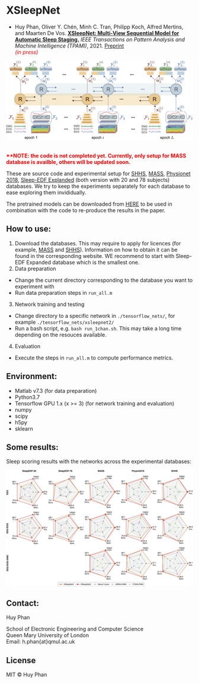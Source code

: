# XSleepNet
- Huy Phan, Oliver Y. Chén, Minh C. Tran, Philipp Koch, Alfred Mertins, and Maarten De Vos. [__XSleepNet: Multi-View Sequential Model for Automatic Sleep Staging.__](https://ieeexplore.ieee.org/abstract/document/9392272) _IEEE Transactions on Pattern Analysis and Machine Intelligence (TPAMI)_, 2021. [Preprint](https://arxiv.org/abs/2007.05492) <br/><span style="color:red">*(in press)*</span>

![XSleepNet](figure/xsleepnet.png)

<br/><span style="color:red">**\*\*NOTE: the code is not completed yet. Currently, only setup for MASS database is availble, others will be updated soon.**</span>

These are source code and experimental setup for [SHHS](https://sleepdata.org/datasets/shhs), [MASS](https://massdb.herokuapp.com/en/), [Physionet 2018](https://physionet.org/content/challenge-2018/1.0.0/), [Sleep-EDF Explanded](https://www.physionet.org/content/sleep-edfx/1.0.0/) (both version with 20 and 78 subjects) databases. We try to keep the experiments separately for each database to ease exploring them invididually.

The pretrained models can be downloaded from [HERE](https://zenodo.org/deposit/5809258) to be used in combination with the code to re-produce the results in the paper. 

How to use:
-------------
1. Download the databases. This may require to apply for licences (for example, [MASS](https://massdb.herokuapp.com/en/) and [SHHS](https://sleepdata.org/datasets/shhs)). Information on how to obtain it can be found in the corresponding website. WE recommend to start with Sleep-EDF Expanded database which is the smallest one. 
2. Data preparation
- Change the current directory corresponding to the database you want to experiment with
- Run data preparation steps in `run_all.m`
3. Network training and testing
- Change directory to a specific network in `./tensorflow_nets/`, for example `./tensorflow_nets/xsleepnet2/`
- Run a bash script, e.g. `bash run_1chan.sh`. This may take a long time depending on the resouces available.  
4. Evaluation
- Execute the steps in `run_all.m` to compute performance metrics.


Environment:
-------------
- Matlab v7.3 (for data preparation)
- Python3.7
- Tensorflow GPU 1.x (x >= 3) (for network training and evaluation)
- numpy
- scipy
- h5py
- sklearn 

Some results:
-------------
Sleep scoring results with the networks across the experimental databases:

![scoring](figure/overall_results.png)

Contact:
-------------
Huy Phan 

School of Electronic Engineering and Computer Science  
Queen Mary University of London  
Email: h.phan{at}qmul.ac.uk  

License
-------------
MIT © Huy Phan
